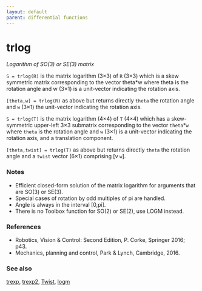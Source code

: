 ```yaml
---
layout: default
parent: differential functions
---
```

# trlog
_Logarithm of SO(3) or SE(3) matrix_


```S = trlog(R)``` is the matrix logarithm (3&times;3) of `R` (3&times;3) which is a skew
symmetric matrix corresponding to the vector theta*w where theta is the
rotation angle and w (3&times;1) is a unit-vector indicating the rotation axis.


```[theta,w] = trlog(R)``` as above but returns directly `theta` the rotation
angle and `w` (3&times;1) the unit-vector indicating the rotation axis.


```S = trlog(T)``` is the matrix logarithm (4&times;4) of `T` (4&times;4) which has a
skew-symmetric upper-left 3&times;3 submatrix corresponding to the vector
`theta`*`w` where `theta` is the rotation angle and `w` (3&times;1) is a unit-vector
indicating the rotation axis, and a translation component.


```[theta,twist] = trlog(T)``` as above but returns directly `theta` the rotation
angle and a `twist` vector (6&times;1) comprising [v `w`].
### Notes
* Efficient closed-form solution of the matrix logarithm for arguments that are    SO(3) or SE(3).
* Special cases of rotation by odd multiples of pi are handled.
* Angle is always in the interval [0,pi].
* There is no Toolbox function for SO(2) or SE(2), use LOGM instead.

### References
* Robotics, Vision & Control: Second Edition, P. Corke, Springer 2016; p43.
* Mechanics, planning and control, Park & Lynch, Cambridge, 2016.

### See also

[trexp](trexp.md), [trexp2](trexp2.md), [Twist](Twist.md), [logm](logm.md)
